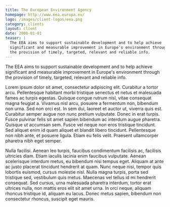 ```yaml
---
title: The European Environment Agency
homepage: http://www.eea.europa.eu/
logo: /images/client-logos/eea.png
category: clients
layout: client
date: 2000-01-01
teaser: |
  The EEA aims to support sustainable development and to help achieve
  significant and measurable improvement in Europe's environment through
  the provision of timely, targeted, relevant and reliable info.
---
```



The EEA aims to support sustainable development and to help achieve
significant and measurable improvement in Europe's environment through
the provision of timely, targeted, relevant and reliable info.

Lorem ipsum dolor sit amet, consectetur adipiscing elit. Curabitur a
tortor arcu. Pellentesque habitant morbi tristique senectus et netus et
malesuada fames ac turpis egestas. Quisque congue rutrum nisl, vitae
consequat magna feugiat a. Vivamus nisl arcu, posuere a fermentum non,
bibendum non urna. Sed non orci est. In sem dui, laoreet et auctor ut,
viverra quis est. Curabitur semper augue non nunc pretium vulputate.
Donec in erat turpis. Fusce pulvinar felis sit amet sapien bibendum ac
interdum augue pharetra. Quisque ut accumsan sem. Fusce vel neque non
eros tristique tincidunt. Sed aliquet enim id quam aliquet et blandit
libero tincidunt. Pellentesque non nibh ante, et posuere ligula. Etiam
eu felis velit. Praesent ullamcorper pharetra nibh eget semper.

Nulla facilisi. Aenean leo turpis, faucibus condimentum facilisis ac,
facilisis ultricies diam. Etiam iaculis lacinia enim faucibus vulputate.
Aenean scelerisque interdum metus, eu bibendum nisi tempus eget. Aliquam
at ante ac justo placerat tincidunt hendrerit at quam. Nunc neque nisi,
tempor quis lobortis euismod, cursus molestie nisl. Nulla magna turpis,
porta sed tristique sed, vestibulum quis metus. Maecenas vel tellus id
mi hendrerit consequat. Sed cursus, urna malesuada pharetra interdum,
tortor erat ultrices nulla, non mattis eros elit sit amet urna. In orci
neque, aliquam rhoncus tristique id, aliquam eu lacus. Donec metus
sapien, bibendum non consectetur rhoncus, suscipit eget mauris.
